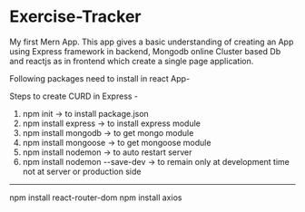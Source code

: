 # Exercise-Tracker
My first Mern App.
This app gives a basic understanding of creating an App using Express framework in backend, Mongodb online Cluster based Db and reactjs as in frontend which create a single page application.

Following packages need to install in react App-

Steps to create CURD in Express -
1. npm init   			  		          -> to install package.json
2. npm install express    		      -> to install express module
3. npm install mongodb    		      -> to get mongo module
4. npm install mongoose   		      -> to get mongoose module
5. npm install nodemon    		      -> to auto restart server
6. npm install nodemon --save-dev   -> to remain only at development time not at server or production side

----------------------------------------------------------------------------------------------------------------------------------------------------------
npm install react-router-dom
npm install axios

